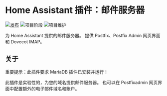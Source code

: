 # Home Assistant 插件：邮件服务器

[![发布][release-shield]][release] ![项目阶段][project-stage-shield] ![项目维护][maintenance-shield]

为 Home Assistant 提供的邮件服务器。
提供 Postfix、Postfix Admin 网页界面和 Dovecot IMAP。

## 关于

重要提示：此插件要求 MariaDB 插件已安装并运行！

此插件是实验性的，为您的域名提供邮件服务器。
也可以在 Postfixadmin 网页界面中配置额外的电子邮件域名和账户。

[maintenance-shield]: https://img.shields.io/maintenance/yes/2025.svg
[project-stage-shield]: https://img.shields.io/badge/project%20stage-experimental-yellow.svg
[release-shield]: https://img.shields.io/badge/version-v5.0.1-blue.svg
[release]: https://github.com/erik73/addon-mail/tree/v5.0.1